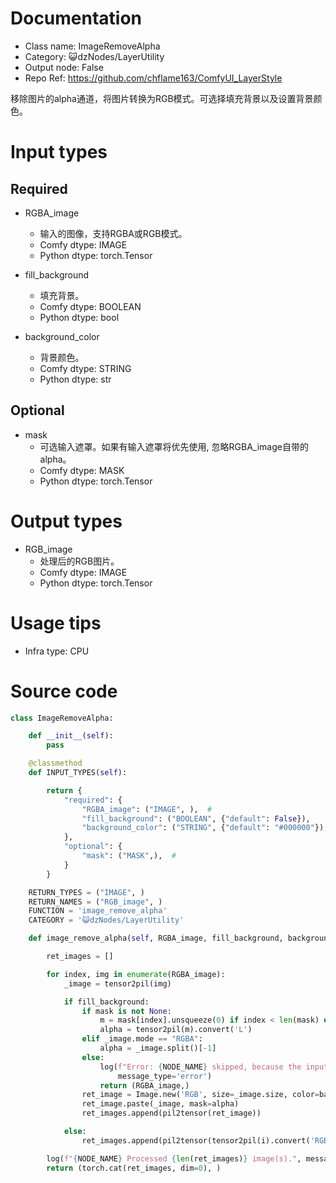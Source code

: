 # Documentation
- Class name: ImageRemoveAlpha
- Category: 😺dzNodes/LayerUtility
- Output node: False
- Repo Ref: https://github.com/chflame163/ComfyUI_LayerStyle

移除图片的alpha通道，将图片转换为RGB模式。可选择填充背景以及设置背景颜色。

# Input types

## Required

- RGBA_image
    - 输入的图像，支持RGBA或RGB模式。
    - Comfy dtype: IMAGE
    - Python dtype: torch.Tensor

- fill_background
    - 填充背景。
    - Comfy dtype: BOOLEAN
    - Python dtype: bool

- background_color
    - 背景颜色。
    - Comfy dtype: STRING
    - Python dtype: str

## Optional

- mask
    - 可选输入遮罩。如果有输入遮罩将优先使用, 忽略RGBA_image自带的alpha。
    - Comfy dtype: MASK
    - Python dtype: torch.Tensor

# Output types

- RGB_image
    - 处理后的RGB图片。
    - Comfy dtype: IMAGE
    - Python dtype: torch.Tensor

# Usage tips
- Infra type: CPU

# Source code
```python
class ImageRemoveAlpha:

    def __init__(self):
        pass

    @classmethod
    def INPUT_TYPES(self):

        return {
            "required": {
                "RGBA_image": ("IMAGE", ),  #
                "fill_background": ("BOOLEAN", {"default": False}),
                "background_color": ("STRING", {"default": "#000000"}),
            },
            "optional": {
                "mask": ("MASK",),  #
            }
        }

    RETURN_TYPES = ("IMAGE", )
    RETURN_NAMES = ("RGB_image", )
    FUNCTION = 'image_remove_alpha'
    CATEGORY = '😺dzNodes/LayerUtility'

    def image_remove_alpha(self, RGBA_image, fill_background, background_color, mask=None):

        ret_images = []

        for index, img in enumerate(RGBA_image):
            _image = tensor2pil(img)

            if fill_background:
                if mask is not None:
                    m = mask[index].unsqueeze(0) if index < len(mask) else mask[-1].unsqueeze(0)
                    alpha = tensor2pil(m).convert('L')
                elif _image.mode == "RGBA":
                    alpha = _image.split()[-1]
                else:
                    log(f"Error: {NODE_NAME} skipped, because the input image is not RGBA and mask is None.",
                        message_type='error')
                    return (RGBA_image,)
                ret_image = Image.new('RGB', size=_image.size, color=background_color)
                ret_image.paste(_image, mask=alpha)
                ret_images.append(pil2tensor(ret_image))

            else:
                ret_images.append(pil2tensor(tensor2pil(i).convert('RGB')))

        log(f"{NODE_NAME} Processed {len(ret_images)} image(s).", message_type='finish')
        return (torch.cat(ret_images, dim=0), )
```